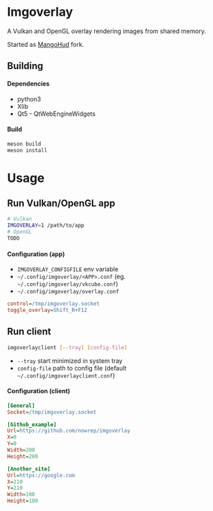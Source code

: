 # Imgoverlay

A Vulkan and OpenGL overlay rendering images from shared memory.

Started as [MangoHud](https://github.com/flightlessmango/MangoHud) fork.

## Building

#### Dependencies
* python3
* Xlib
* Qt5 - QtWebEngineWidgets

#### Build
```sh
meson build
meson install
```

# Usage

## Run Vulkan/OpenGL app
```sh
# Vulkan
IMGOVERLAY=1 /path/to/app
# OpenGL
TODO
```

#### Configuration (app)
* `IMGOVERLAY_CONFIGFILE` env variable
* `~/.config/imgoverlay/<APP>.conf` (eg. `~/.config/imgoverlay/vkcube.conf`)
* `~/.config/imgoverlay/overlay.conf`

```ini
control=/tmp/imgoverlay.socket
toggle_overlay=Shift_R+F12
```

## Run client
```sh
imgoverlayclient [--tray] [config-file]
```
* `--tray` start minimized in system tray
* `config-file` path to config file (default `~/.config/imgoverlayclient.conf`)

#### Configuration (client)

```ini
[General]
Socket=/tmp/imgoverlay.socket

[Github_example]
Url=https://github.com/nowrep/imgoverlay
X=0
Y=0
Width=200
Height=200

[Another_site]
Url=https://google.com
X=210
Y=210
Width=100
Height=100
```
